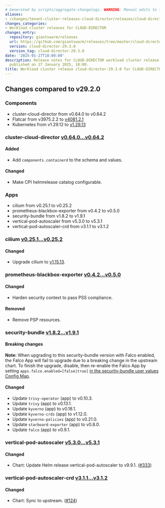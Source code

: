 ```yaml
---
# Generated by scripts/aggregate-changelogs. WARNING: Manual edits to this files will be overwritten.
aliases:
- /changes/tenant-cluster-releases-cloud-director/releases/cloud-director-cloud-director-29.3.0/
changes_categories:
- Workload cluster releases for CLOUD-DIRECTOR
changes_entry:
  repository: giantswarm/releases
  url: https://github.com/giantswarm/releases/tree/master/cloud-director/v29.3.0
  version: cloud-director-29.3.0
  version_tag: cloud-director-29.3.0
date: '2025-01-27T18:00:00'
description: Release notes for CLOUD-DIRECTOR workload cluster release cloud-director-29.3.0,
  published on 27 January 2025, 18:00.
title: Workload cluster release cloud-director-29.3.0 for CLOUD-DIRECTOR
---
```


## Changes compared to v29.2.0

### Components

- cluster-cloud-director from v0.64.0 to v0.64.2
- Flatcar from v3975.2.2 to [v4081.2.1](https://www.flatcar.org/releases#release-4081.2.1)
- Kubernetes from v1.29.12 to [v1.29.13](https://github.com/kubernetes/kubernetes/blob/master/CHANGELOG/CHANGELOG-1.29.md#changelog-since-v12912)

### cluster-cloud-director [v0.64.0...v0.64.2](https://github.com/giantswarm/cluster-cloud-director/compare/v0.64.0...v0.64.2)

#### Added

- Add `components.containerd` to the schema and values.

#### Changed

- Make CPI helmrelease catalog configurable.

### Apps

- cilium from v0.25.1 to v0.25.2
- prometheus-blackbox-exporter from v0.4.2 to v0.5.0
- security-bundle from v1.8.2 to v1.9.1
- vertical-pod-autoscaler from v5.3.0 to v5.3.1
- vertical-pod-autoscaler-crd from v3.1.1 to v3.1.2

### cilium [v0.25.1...v0.25.2](https://github.com/giantswarm/cilium-app/compare/v0.25.1...v0.25.2)

#### Changed

- Upgrade cilium to [v1.15.13](https://github.com/cilium/cilium/releases/tag/v1.15.13).

### prometheus-blackbox-exporter [v0.4.2...v0.5.0](https://github.com/giantswarm/prometheus-blackbox-exporter-app/compare/v0.4.2...v0.5.0)

#### Changed

- Harden security context to pass PSS compliance.

#### Removed

- Remove PSP resources.

### security-bundle [v1.8.2...v1.9.1](https://github.com/giantswarm/security-bundle/compare/v1.8.2...v1.9.1)

#### Breaking changes

**Note:** When upgrading to this security-bundle version with Falco enabled, the Falco App will fail to upgrade due to a breaking change in the upstream chart. To finish the upgrade, disable, then re-enable the Falco App by setting `apps.falco.enabled=[false|true]` [in the security-bundle user values Config Map](https://github.com/giantswarm/security-bundle/tree/main?tab=readme-ov-file#configuring).

#### Changed

- Update `trivy-operator` (app) to v0.10.3.
- Update `trivy` (app) to v0.13.1.
- Update `kyverno` (app) to v0.18.1.
- Update `kyverno-crds` (app) to v1.12.0.
- Update `kyverno-policies` (app) to v0.21.0.
- Update `starboard-exporter` (app) to v0.8.0.
- Update `falco` (app) to v0.9.1.

### vertical-pod-autoscaler [v5.3.0...v5.3.1](https://github.com/giantswarm/vertical-pod-autoscaler-app/compare/v5.3.0...v5.3.1)

#### Changed

- Chart: Update Helm release vertical-pod-autoscaler to v9.9.1. ([#333](https://github.com/giantswarm/vertical-pod-autoscaler-app/pull/333))

### vertical-pod-autoscaler-crd [v3.1.1...v3.1.2](https://github.com/giantswarm/vertical-pod-autoscaler-crd/compare/v3.1.1...v3.1.2)

#### Changed

- Chart: Sync to upstream. ([#124](https://github.com/giantswarm/vertical-pod-autoscaler-crd/pull/124))
